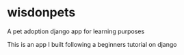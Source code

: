 # wisdonpets
A pet adoption django app for learning purposes

This is an app I built following a beginners tutorial on django
